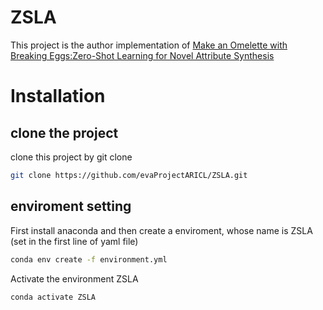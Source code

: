 # ZSLA
This project is the author implementation of [Make an Omelette with Breaking Eggs:Zero-Shot Learning for Novel Attribute Synthesis](https://arxiv.org/abs/2111.14182)

# Installation
## clone the project
clone this project by git clone
```bash
git clone https://github.com/evaProjectARICL/ZSLA.git
```

## enviroment setting
First install anaconda and then create a enviroment, whose name is ZSLA (set in the first line of yaml file)
```bash
conda env create -f environment.yml
```
Activate the environment ZSLA
```bash
conda activate ZSLA
```

